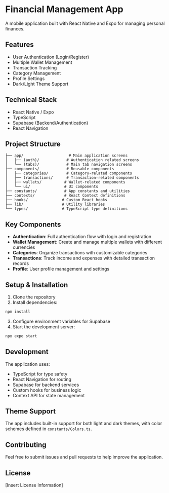 # Financial Management App
A mobile application built with React Native and Expo for managing personal finances.

## Features
- User Authentication (Login/Register)
- Multiple Wallet Management
- Transaction Tracking
- Category Management
- Profile Settings
- Dark/Light Theme Support

## Technical Stack
- React Native / Expo
- TypeScript
- Supabase (Backend/Authentication)
- React Navigation

## Project Structure
```
├── app/                    # Main application screens
│   ├── (auth)/            # Authentication related screens
│   └── (tabs)/            # Main tab navigation screens
├── components/            # Reusable components
│   ├── categories/        # Category-related components
│   ├── transactions/      # Transaction-related components
│   ├── wallets/          # Wallet-related components
│   └── ui/               # UI components
├── constants/            # App constants and utilities
├── contexts/             # React Context definitions
├── hooks/               # Custom React hooks
├── lib/                 # Utility libraries
└── types/               # TypeScript type definitions
```

## Key Components
- **Authentication**: Full authentication flow with login and registration
- **Wallet Management**: Create and manage multiple wallets with different currencies
- **Categories**: Organize transactions with customizable categories
- **Transactions**: Track income and expenses with detailed transaction records
- **Profile**: User profile management and settings

## Setup & Installation
1. Clone the repository
2. Install dependencies:
```bash
npm install
```
3. Configure environment variables for Supabase
4. Start the development server:
```bash
npx expo start
```

## Development
The application uses:
- TypeScript for type safety
- React Navigation for routing
- Supabase for backend services
- Custom hooks for business logic
- Context API for state management

## Theme Support
The app includes built-in support for both light and dark themes, with color schemes defined in `constants/Colors.ts`.

## Contributing
Feel free to submit issues and pull requests to help improve the application.

## License
[Insert License Information]
